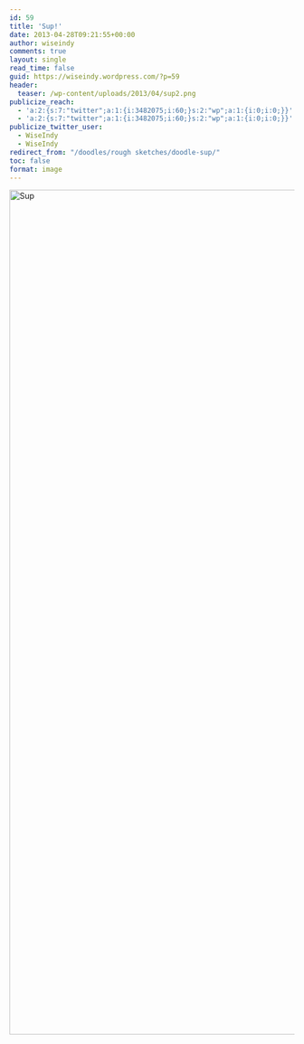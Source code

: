 ```yaml
---
id: 59
title: 'Sup!'
date: 2013-04-28T09:21:55+00:00
author: wiseindy
comments: true
layout: single
read_time: false
guid: https://wiseindy.wordpress.com/?p=59
header:
  teaser: /wp-content/uploads/2013/04/sup2.png
publicize_reach:
  - 'a:2:{s:7:"twitter";a:1:{i:3482075;i:60;}s:2:"wp";a:1:{i:0;i:0;}}'
  - 'a:2:{s:7:"twitter";a:1:{i:3482075;i:60;}s:2:"wp";a:1:{i:0;i:0;}}'
publicize_twitter_user:
  - WiseIndy
  - WiseIndy
redirect_from: "/doodles/rough sketches/doodle-sup/"
toc: false
format: image
---
```

<img class="alignnone size-full wp-image-40" alt="Sup" src="https://wiseindy.com/wp-content/uploads/2013/04/sup2.png" width="960" height="1494" />